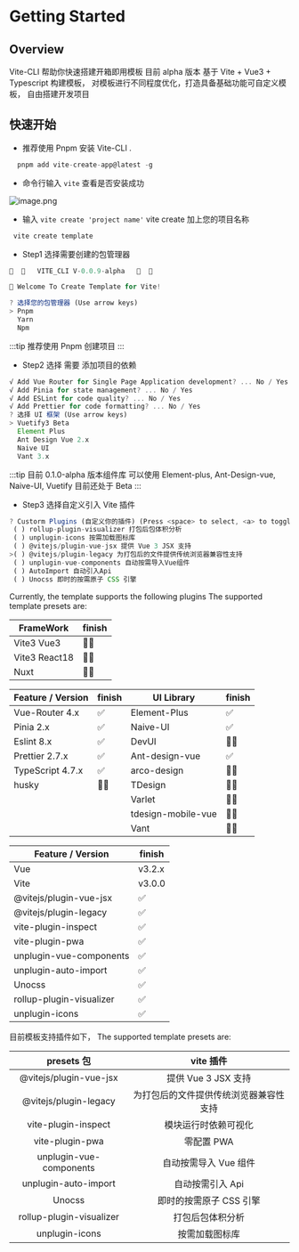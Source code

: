 # Getting Started

## Overview

Vite-CLI 帮助你快速搭建开箱即用模板 目前 alpha 版本 基于 Vite + Vue3 + Typescript 构建模板， 对模板进行不同程度优化，打造具备基础功能可自定义模板， 自由搭建开发项目

## 快速开始

- 推荐使用 Pnpm 安装 Vite-CLI .

```ts
  pnpm add vite-create-app@latest -g
```

- 命令行输入 `vite` 查看是否安装成功

![image.png](https://p6-juejin.byteimg.com/tos-cn-i-k3u1fbpfcp/ee03e671a0164f38b7617680f66b3475~tplv-k3u1fbpfcp-watermark.image?)

- 输入 `vite create 'project name'` vite create 加上您的项目名称

```ts
 vite create template
```

- Step1 选择需要创建的包管理器

```js
🎨  🎨   VITE_CLI V-0.0.9-alpha   🎨  🎨

🚀 Welcome To Create Template for Vite!

? 选择您的包管理器 (Use arrow keys)
> Pnpm
  Yarn
  Npm
```

:::tip
推荐使用 Pnpm 创建项目
:::

- Step2 选择 需要 添加项目的依赖

```ts
√ Add Vue Router for Single Page Application development? ... No / Yes
√ Add Pinia for state management? ... No / Yes
√ Add ESLint for code quality? ... No / Yes
√ Add Prettier for code formatting? ... No / Yes
? 选择 UI 框架 (Use arrow keys)
> Vuetify3 Beta
  Element Plus
  Ant Design Vue 2.x
  Naive UI
  Vant 3.x
```

:::tip
目前 0.1.0-alpha 版本组件库 可以使用 Element-plus, Ant-Design-vue, Naive-UI, Vuetify 目前还处于 Beta
:::

- Step3 选择自定义引入 Vite 插件

```ts
? Custorm Plugins (自定义你的插件) (Press <space> to select, <a> to toggle all, <i> to invert selection)
 ( ) rollup-plugin-visualizer 打包后包体积分析
 ( ) unplugin-icons 按需加载图标库
 ( ) @vitejs/plugin-vue-jsx 提供 Vue 3 JSX 支持
>( ) @vitejs/plugin-legacy 为打包后的文件提供传统浏览器兼容性支持
 ( ) unplugin-vue-components 自动按需导入Vue组件
 ( ) AutoImport 自动引入Api
 ( ) Unocss 即时的按需原子 CSS 引擎
```

Currently, the template supports the following plugins
The supported template presets are:

| FrameWork     | finish |
| ------------- | ------ |
| Vite3 Vue3    | 🚧✅   |
| Vite3 React18 | 🚧❌   |
| Nuxt          | 🚧❌   |

| Feature / Version | finish | UI Library         | finish |
| ----------------- | ------ | ------------------ | ------ |
| Vue-Router 4.x    | ✅     | Element-Plus       | ✅     |
| Pinia 2.x         | ✅     | Naive-UI           | ✅     |
| Eslint 8.x        | ✅     | DevUI              | 🚧❌   |
| Prettier 2.7.x    | ✅     | Ant-design-vue     | ✅     |
| TypeScript 4.7.x  | ✅     | arco-design        | 🚧❌   |
| husky             | 🚧❌   | TDesign            | 🚧❌   |
|                   |        | Varlet             | 🚧❌   |
|                   |        | tdesign-mobile-vue | 🚧❌   |
|                   |        | Vant               | 🚧❌   |

| Feature / Version        | finish |
| ------------------------ | ------ |
| Vue                      | v3.2.x |
| Vite                     | v3.0.0 |
| @vitejs/plugin-vue-jsx   | ✅     |
| @vitejs/plugin-legacy    | ✅     |
| vite-plugin-inspect      | ✅     |
| vite-plugin-pwa          | ✅     |
| unplugin-vue-components  | ✅     |
| unplugin-auto-import     | ✅     |
| Unocss                   | ✅     |
| rollup-plugin-visualizer | ✅     |
| unplugin-icons           | ✅     |

目前模板支持插件如下，
The supported template presets are:

|        presets 包        |               vite 插件                |
| :----------------------: | :------------------------------------: |
|  @vitejs/plugin-vue-jsx  |          提供 Vue 3 JSX 支持           |
|  @vitejs/plugin-legacy   | 为打包后的文件提供传统浏览器兼容性支持 |
|   vite-plugin-inspect    |          模块运行时依赖可视化          |
|     vite-plugin-pwa      |               零配置 PWA               |
| unplugin-vue-components  |         自动按需导入 Vue 组件          |
|   unplugin-auto-import   |            自动按需引入 Api            |
|          Unocss          |        即时的按需原子 CSS 引擎         |
| rollup-plugin-visualizer |            打包后包体积分析            |
|      unplugin-icons      |             按需加载图标库             |
